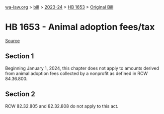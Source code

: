 [wa-law.org](/) > [bill](/bill/) > [2023-24](/bill/2023-24/) > [HB 1653](/bill/2023-24/hb/1653/) > [Original Bill](/bill/2023-24/hb/1653/1/)

# HB 1653 - Animal adoption fees/tax

[Source](http://lawfilesext.leg.wa.gov/biennium/2023-24/Pdf/Bills/House%20Bills/1653.pdf)

## Section 1
Beginning January 1, 2024, this chapter does not apply to amounts derived from animal adoption fees collected by a nonprofit as defined in RCW 84.36.800.

## Section 2
RCW 82.32.805 and 82.32.808 do not apply to this act.
